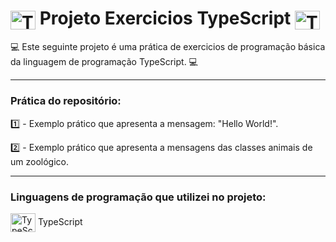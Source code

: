 # <img align="center" alt="TypeScript" height="30" width="40" src="https://cdn.jsdelivr.net/gh/devicons/devicon/icons/typescript/typescript-original.svg" /> Projeto Exercicios TypeScript <img align="center" alt="TypeScript" height="30" width="40" src="https://cdn.jsdelivr.net/gh/devicons/devicon/icons/typescript/typescript-original.svg" />

💻 Este seguinte projeto é uma prática de exercicios de programação básica da linguagem de programação TypeScript. 💻

----------------------------------------------------------------------------
### Prática do repositório:

1️⃣ - Exemplo prático que apresenta a mensagem: "Hello World!".

2️⃣ - Exemplo prático que apresenta a mensagens das classes animais de um zoológico.

----------------------------------------------------------------------------

### Linguagens de programação que utilizei no projeto: 
<img align="center" alt="TypeScript" height="30" width="40" src="https://cdn.jsdelivr.net/gh/devicons/devicon/icons/typescript/typescript-original.svg" /> TypeScript

